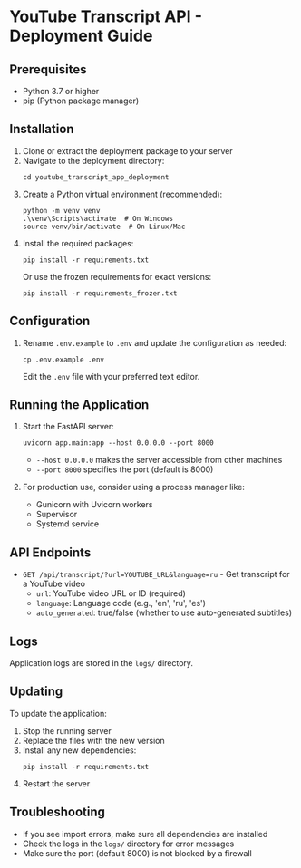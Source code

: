 # YouTube Transcript API - Deployment Guide

## Prerequisites

- Python 3.7 or higher
- pip (Python package manager)

## Installation

1. Clone or extract the deployment package to your server
2. Navigate to the deployment directory:
   ```
   cd youtube_transcript_app_deployment
   ```
3. Create a Python virtual environment (recommended):
   ```
   python -m venv venv
   .\venv\Scripts\activate  # On Windows
   source venv/bin/activate  # On Linux/Mac
   ```
4. Install the required packages:
   ```
   pip install -r requirements.txt
   ```
   Or use the frozen requirements for exact versions:
   ```
   pip install -r requirements_frozen.txt
   ```

## Configuration

1. Rename `.env.example` to `.env` and update the configuration as needed:
   ```
   cp .env.example .env
   ```
   Edit the `.env` file with your preferred text editor.

## Running the Application

1. Start the FastAPI server:
   ```
   uvicorn app.main:app --host 0.0.0.0 --port 8000
   ```
   - `--host 0.0.0.0` makes the server accessible from other machines
   - `--port 8000` specifies the port (default is 8000)

2. For production use, consider using a process manager like:
   - Gunicorn with Uvicorn workers
   - Supervisor
   - Systemd service

## API Endpoints

- `GET /api/transcript/?url=YOUTUBE_URL&language=ru` - Get transcript for a YouTube video
  - `url`: YouTube video URL or ID (required)
  - `language`: Language code (e.g., 'en', 'ru', 'es')
  - `auto_generated`: true/false (whether to use auto-generated subtitles)

## Logs

Application logs are stored in the `logs/` directory.

## Updating

To update the application:
1. Stop the running server
2. Replace the files with the new version
3. Install any new dependencies:
   ```
   pip install -r requirements.txt
   ```
4. Restart the server

## Troubleshooting

- If you see import errors, make sure all dependencies are installed
- Check the logs in the `logs/` directory for error messages
- Make sure the port (default 8000) is not blocked by a firewall
